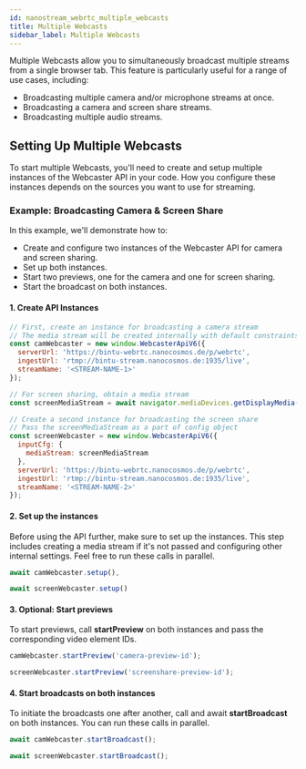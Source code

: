 ```yaml
---
id: nanostream_webrtc_multiple_webcasts
title: Multiple Webcasts
sidebar_label: Multiple Webcasts
---
```


Multiple Webcasts allow you to simultaneously broadcast multiple streams from a single browser tab. This feature is particularly useful for a range of use cases, including:

- Broadcasting multiple camera and/or microphone streams at once.
- Broadcasting a camera and screen share streams.
- Broadcasting multiple audio streams.

## Setting Up Multiple Webcasts

To start multiple Webcasts, you'll need to create and setup multiple instances of the Webcaster API in your code. How you configure these instances depends on the sources you want to use for streaming.

### Example: Broadcasting Camera & Screen Share

In this example, we'll demonstrate how to:

- Create and configure two instances of the Webcaster API for camera and screen sharing.
- Set up both instances.
- Start two previews, one for the camera and one for screen sharing.
- Start the broadcast on both instances.

#### 1. Create API Instances

```js
// First, create an instance for broadcasting a camera stream
// The media stream will be created internally with default constraints
const camWebcaster = new window.WebcasterApiV6({
  serverUrl: 'https://bintu-webrtc.nanocosmos.de/p/webrtc',
  ingestUrl: 'rtmp://bintu-stream.nanocosmos.de:1935/live',
  streamName: '<STREAM-NAME-1>'
});

// For screen sharing, obtain a media stream
const screenMediaStream = await navigator.mediaDevices.getDisplayMedia({ video: true });

// Create a second instance for broadcasting the screen share
// Pass the screenMediaStream as a part of config object
const screenWebcaster = new window.WebcasterApiV6({
  inputCfg: {
    mediaStream: screenMediaStream
  },
  serverUrl: 'https://bintu-webrtc.nanocosmos.de/p/webrtc',
  ingestUrl: 'rtmp://bintu-stream.nanocosmos.de:1935/live',
  streamName: '<STREAM-NAME-2>'
});
```

#### 2. Set up the instances

Before using the API further, make sure to set up the instances. This step includes creating a media stream if it's not passed and configuring other internal settings. Feel free to run these calls in parallel.

```js
await camWebcaster.setup(),

await screenWebcaster.setup()
```

#### 3. Optional: Start previews

To start previews, call **startPreview** on both instances and pass the corresponding video element IDs.

```js
camWebcaster.startPreview('camera-preview-id');

screenWebcaster.startPreview('screenshare-preview-id');
```

#### 4. Start broadcasts on both instances

To initiate the broadcasts one after another, call and await **startBroadcast** on both instances. You can run these calls in parallel.

```js
await camWebcaster.startBroadcast();

await screenWebcaster.startBroadcast();
```